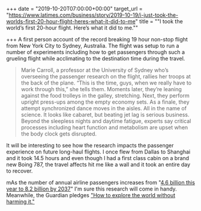 +++
date = "2019-10-20T07:00:00+00:00"
target_url = "https://www.latimes.com/business/story/2019-10-19/i-just-took-the-worlds-first-20-hour-flight-heres-what-it-did-to-me"
title = "\"I took the world’s first 20-hour flight. Here’s what it did to me.\""

+++
A first person account of the record breaking 19 hour non-stop flight from New York City to Sydney, Australia. The flight was setup to run a number of experiments including how to get passengers through such a grueling flight while acclimating to the destination time during the travel.

> Marie Carroll, a professor at the University of Sydney who’s overseeing the passenger research on the flight, rallies her troops at the back of the plane. “This is the time, guys, when we really have to work through this,” she tells them. Moments later, they’re leaning against the food trolleys in the galley, stretching. Next, they perform upright press-ups among the empty economy sets. As a finale, they attempt synchronized dance moves in the aisles. All in the name of science. It looks like cabaret, but beating jet lag is serious business. Beyond the sleepless nights and daytime fatigue, experts say critical processes including heart function and metabolism are upset when the body clock gets disrupted.

It will be interesting to see how the research impacts the passenger experience on future long-haul flights. I once flew from Dallas to Shanghai and it took 14.5 hours and even though I had a first class cabin on a brand new Boing 787, the travel affects hit me like a wall and it took an entire day to recover.

mAs the number of annual airline passengers increases from "[4.6 billion this year to 8.2 billion by 2037](https://www.iata.org/pressroom/pr/Pages/2018-10-24-02.aspx)" I'm sure this research will come in handy. Meanwhile, the Guardian pledges ["How to explore the world without harming it."](https://www.theguardian.com/business/2019/oct/20/qantas-longest-commercial-flight-new-york-sydney-dreamliner-787)